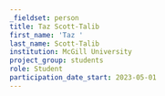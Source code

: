 ```yaml
---
_fieldset: person
title: Taz Scott-Talib
first_name: 'Taz '
last_name: Scott-Talib
institution: McGill University
project_group: students
role: Student
participation_date_start: 2023-05-01
---
```

